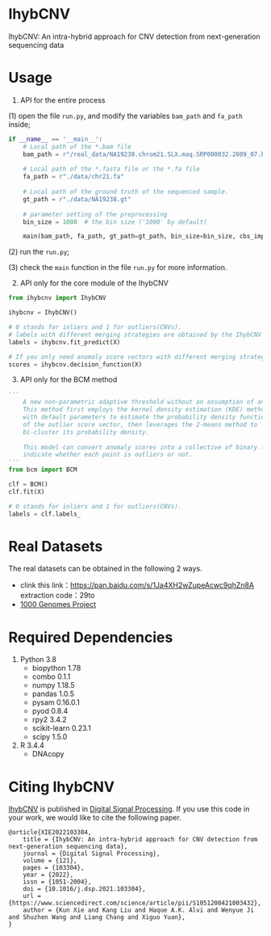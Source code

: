 # IhybCNV

IhybCNV: An intra-hybrid approach for CNV detection from next-generation sequencing data </br>

# Usage

1. API for the entire process

(1) open the file `run.py`, and modify the variables `bam_path` and `fa_path` inside;

```python
if __name__ == '__main__':
    # Local path of the *.bam file
    bam_path = r"/real_data/NA19238.chrom21.SLX.maq.SRP000032.2009_07.bam"
    
    # Local path of the *.fasta file or the *.fa file
    fa_path = r"./data/chr21.fa"
    
    # Local path of the ground truth of the sequenced sample.
    gt_path = r"./data/NA19238.gt"
    
    # parameter setting of the preprocessing
    bin_size = 1000  # the bin size ('1000' by default)

    main(bam_path, fa_path, gt_path=gt_path, bin_size=bin_size, cbs_imp='python')
```

   (2) run the `run.py`;

   (3) check the `main` function in the file `run.py` for more information.

2. API only for the core module of the IhybCNV

```python
from ihybcnv import IhybCNV

ihybcnv = IhybCNV()

# 0 stands for inliers and 1 for outliers(CNVs).
# labels with different merging strategies are obtained by the IhybCNV and the BCM method
labels = ihybcnv.fit_predict(X) 

# If you only need anomaly score vectors with different merging strategies.
scores = ihybcnv.decision_function(X)
```

3. API only for the BCM method

```python
'''
    A new non-parametric adaptive threshold without an assumption of any distributions.
    This method first employs the kernel density estimation (KDE) method
    with default parameters to estimate the probability density function
    of the outlier score vector, then leverages the 2-means method to
    bi-cluster its probability density. 
    
    This model can convert anomaly scores into a collective of binary labels that can 		
    indicate whether each point is outliers or not.
'''
from bcm import BCM

clf = BCM()
clf.fit(X)

# 0 stands for inliers and 1 for outliers(CNVs).
labels = clf.labels_

```

# Real Datasets

The real datasets can be obtained in the following 2 ways.

- clink this link：https://pan.baidu.com/s/1Ja4XH2wZupeAcwc9qhZn8A extraction code：29to
- [1000 Genomes Project](https://www.internationalgenome.org/)

# Required Dependencies

1. Python 3.8            
   - biopython     1.78
   - combo         0.1.1
   - numpy         1.18.5
   - pandas        1.0.5
   - pysam         0.16.0.1
   - pyod          0.8.4
   - rpy2          3.4.2
   - scikit-learn  0.23.1
   - scipy         1.5.0
2. R 3.4.4
   - DNAcopy

# Citing IhybCNV

[IhybCNV](https://www.sciencedirect.com/science/article/pii/S1051200421003432?via%3Dihub) is published in [Digital Signal Processing](https://www.journals.elsevier.com/digital-signal-processing). If you use this code in your work, we would like to cite the following paper.

```
@article{XIE2022103304,
	title = {IhybCNV: An intra-hybrid approach for CNV detection from next-generation sequencing data},
	journal = {Digital Signal Processing},
	volume = {121},
	pages = {103304},
	year = {2022},
	issn = {1051-2004},
	doi = {10.1016/j.dsp.2021.103304},
	url = {https://www.sciencedirect.com/science/article/pii/S1051200421003432},
	author = {Kun Xie and Kang Liu and Haque A.K. Alvi and Wenyue Ji and Shuzhen Wang and Liang Chang and Xiguo Yuan},
}
```

